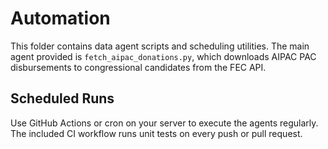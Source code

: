 # Automation

This folder contains data agent scripts and scheduling utilities. The main agent
provided is `fetch_aipac_donations.py`, which downloads AIPAC PAC disbursements
to congressional candidates from the FEC API.

## Scheduled Runs

Use GitHub Actions or cron on your server to execute the agents regularly. The
included CI workflow runs unit tests on every push or pull request.
